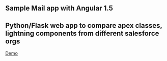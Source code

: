 ## Sample Mail app with Angular 1.5
## Python/Flask web app to compare apex classes, lightning components from different salesforce orgs

[Demo](https://compare-cls.herokuapp.com/ "Direct link")
